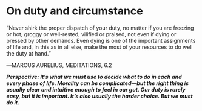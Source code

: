 # On duty and circumstance

“Never shirk the proper dispatch of your duty, no matter if you are freezing or hot, groggy or well-rested, vilified or praised, not even if dying or pressed by other demands. Even dying is one of the important assignments of life and, in this as in all else, make the most of your resources to do well the duty at hand.”

—MARCUS AURELIUS, MEDITATIONS, 6.2

***Perspective: It’s what we must use to decide what to do in each and every phase of life. Morality can be complicated—but the right thing is usually clear and intuitive enough to feel in our gut. Our duty is rarely easy, but it is important. It’s also usually the harder choice. But we must do it.***
